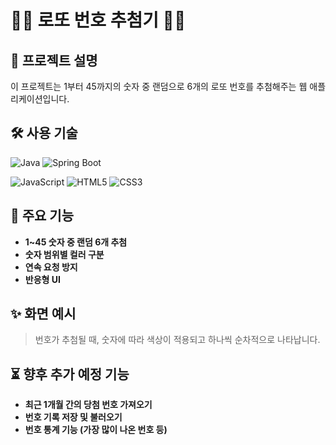 # 🤹🏻 로또 번호 추첨기 🤹🏻

## 📌 프로젝트 설명
이 프로젝트는 1부터 45까지의 숫자 중 랜덤으로 6개의 로또 번호를 추첨해주는 웹 애플리케이션입니다.

## 🛠 사용 기술

![Java](https://img.shields.io/badge/Java-007396?style=flat-square&logo=java&logoColor=white)
![Spring Boot](https://img.shields.io/badge/Spring%20Boot-6DB33F?style=flat-square&logo=spring-boot&logoColor=white)

![JavaScript](https://img.shields.io/badge/JavaScript-F7DF1E?style=flat-square&logo=javascript&logoColor=black)
![HTML5](https://img.shields.io/badge/HTML5-E34F26?style=flat-square&logo=html5&logoColor=white)
![CSS3](https://img.shields.io/badge/CSS3-1572B6?style=flat-square&logo=css3&logoColor=white)

## 🎯 주요 기능

- **1~45 숫자 중 랜덤 6개 추첨**
- **숫자 범위별 컬러 구분**
- **연속 요청 방지**
- **반응형 UI**

## ✨ 화면 예시

> 번호가 추첨될 때, 숫자에 따라 색상이 적용되고 하나씩 순차적으로 나타납니다.


## ⏳ 향후 추가 예정 기능

- **최근 1개월 간의 당첨 번호 가져오기**
- **번호 기록 저장 및 불러오기**
- **번호 통계 기능 (가장 많이 나온 번호 등)**

